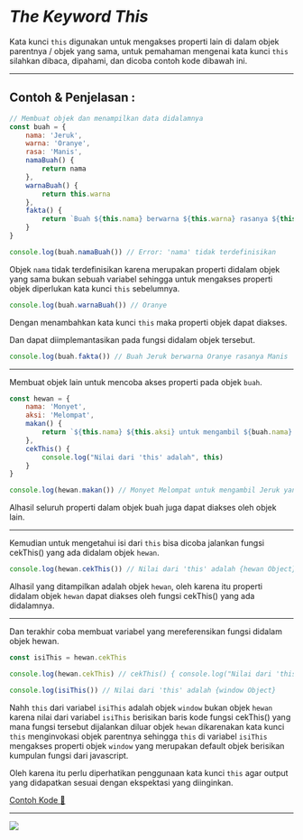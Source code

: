 # _The Keyword This_

Kata kunci `this` digunakan untuk mengakses properti lain di dalam objek parentnya / objek yang sama, untuk pemahaman mengenai kata kunci `this` silahkan dibaca, dipahami, dan dicoba contoh kode dibawah ini.

---

## Contoh & Penjelasan :

```js
// Membuat objek dan menampilkan data didalamnya
const buah = {
    nama: 'Jeruk',
    warna: 'Oranye',
    rasa: 'Manis',
    namaBuah() {
        return nama
    },
    warnaBuah() {
        return this.warna
    },
    fakta() {
        return `Buah ${this.nama} berwarna ${this.warna} rasanya ${this.rasa}`
    }
}

console.log(buah.namaBuah()) // Error: 'nama' tidak terdefinisikan
```

Objek `nama` tidak terdefinisikan karena merupakan properti didalam objek yang sama bukan sebuah variabel sehingga untuk mengakses properti objek diperlukan kata kunci `this` sebelumnya.

```js
console.log(buah.warnaBuah()) // Oranye
```

Dengan menambahkan kata kunci `this` maka properti objek dapat diakses.

Dan dapat diimplemantasikan pada fungsi didalam objek tersebut.

```js
console.log(buah.fakta()) // Buah Jeruk berwarna Oranye rasanya Manis
```

---

Membuat objek lain untuk mencoba akses properti pada objek `buah`.

```js
const hewan = {
    nama: 'Monyet',
    aksi: 'Melompat',
    makan() {
        return `${this.nama} ${this.aksi} untuk mengambil ${buah.nama} yang berwarna ${buah.warnaBuah()}`
    },
    cekThis() {
        console.log("Nilai dari 'this' adalah", this)
    }
}

console.log(hewan.makan()) // Monyet Melompat untuk mengambil Jeruk yang berwarna Oranye
```

Alhasil seluruh properti dalam objek buah juga dapat diakses oleh objek lain.

---

Kemudian untuk mengetahui isi dari `this` bisa dicoba jalankan fungsi cekThis() yang ada didalam objek `hewan`. 

```js
console.log(hewan.cekThis()) // Nilai dari 'this' adalah {hewan Object}
```

Alhasil yang ditampilkan adalah objek `hewan`, oleh karena itu properti didalam objek `hewan` dapat diakses oleh fungsi cekThis() yang ada didalamnya.

---

Dan terakhir coba membuat variabel yang mereferensikan fungsi didalam objek hewan.

```js
const isiThis = hewan.cekThis

console.log(hewan.cekThis) // cekThis() { console.log("Nilai dari 'this' adalah", this) }

console.log(isiThis()) // Nilai dari 'this' adalah {window Object}
```

Nahh `this` dari variabel `isiThis` adalah objek `window` bukan objek `hewan` karena nilai dari variabel `isiThis` berisikan baris kode fungsi cekThis() yang mana fungsi tersebut dijalankan diluar objek `hewan` dikarenakan kata kunci `this` menginvokasi objek parentnya sehingga `this` di variabel `isiThis` mengakses properti objek `window` yang merupakan default objek berisikan kumpulan fungsi dari javascript.

Oleh karena itu perlu diperhatikan penggunaan kata kunci `this` agar output yang didapatkan sesuai dengan ekspektasi yang diinginkan.

[Contoh Kode 📂](example.js)

---

[<img align="left" src="https://api.bellshade.org/badge/navigation?badgeType=previous&text=Immutability" />](../006_Immutability)
